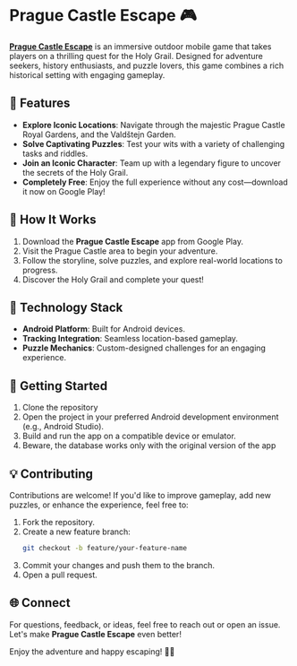 # Prague Castle Escape 🎮  

[**Prague Castle Escape**](https://sites.google.com/view/prague-castle-escape) is an immersive outdoor mobile game that takes players on a thrilling quest for the Holy Grail. Designed for adventure seekers, history enthusiasts, and puzzle lovers, this game combines a rich historical setting with engaging gameplay.  

## 🌟 Features  
- **Explore Iconic Locations**: Navigate through the majestic Prague Castle Royal Gardens, and the Valdštejn Garden.  
- **Solve Captivating Puzzles**: Test your wits with a variety of challenging tasks and riddles.  
- **Join an Iconic Character**: Team up with a legendary figure to uncover the secrets of the Holy Grail.  
- **Completely Free**: Enjoy the full experience without any cost—download it now on Google Play!  

## 📍 How It Works  
1. Download the **Prague Castle Escape** app from Google Play.  
2. Visit the Prague Castle area to begin your adventure.  
3. Follow the storyline, solve puzzles, and explore real-world locations to progress.  
4. Discover the Holy Grail and complete your quest!  

## 🔧 Technology Stack  
- **Android Platform**: Built for Android devices.  
- **Tracking Integration**: Seamless location-based gameplay.  
- **Puzzle Mechanics**: Custom-designed challenges for an engaging experience.  

## 🚀 Getting Started  
1. Clone the repository  
2. Open the project in your preferred Android development environment (e.g., Android Studio).  
3. Build and run the app on a compatible device or emulator.
4. Beware, the database works only with the original version of the app

## 💡 Contributing  
Contributions are welcome! If you'd like to improve gameplay, add new puzzles, or enhance the experience, feel free to:

1. Fork the repository.  
2. Create a new feature branch:  
   ```bash  
   git checkout -b feature/your-feature-name
3. Commit your changes and push them to the branch.  
4. Open a pull request.  


## 🌐 Connect  
For questions, feedback, or ideas, feel free to reach out or open an issue. Let's make **Prague Castle Escape** even better!  

Enjoy the adventure and happy escaping! 🏰✨
